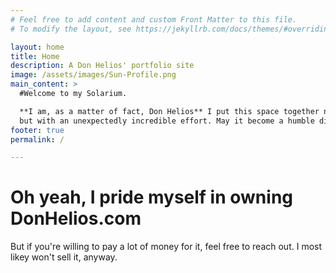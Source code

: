 ```yaml
---
# Feel free to add content and custom Front Matter to this file.
# To modify the layout, see https://jekyllrb.com/docs/themes/#overriding-theme-defaults

layout: home
title: Home
description: A Don Helios' portfolio site
image: /assets/images/Sun-Profile.png
main_content: >
  #Welcome to my Solarium.

  **I am, as a matter of fact, Don Helios** I put this space together not by miracle
  but with an unexpectedly incredible effort. May it become a humble display of work well done.
footer: true
permalink: /

---
```


# Oh yeah, I pride myself in owning DonHelios.com
But if you're willing to pay a lot of money for it, feel free to reach out. I most likey won't sell it, anyway.
